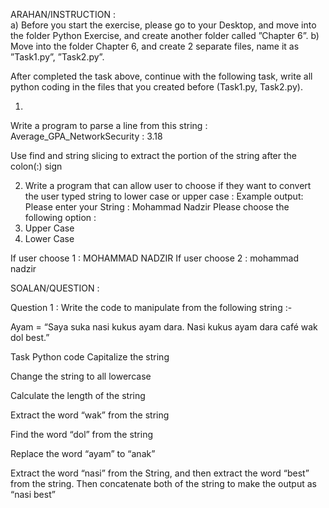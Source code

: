 ARAHAN/INSTRUCTION :  
a)	Before you start the exercise, please go to your Desktop, and move into the folder Python Exercise, and create another folder called ”Chapter 6”.
b)	Move into the folder Chapter 6, and create 2 separate files, name it as ”Task1.py”, ”Task2.py”.

After completed the task above, continue with the following task, write all python coding in the files that you created before (Task1.py, Task2.py).

1)	

Write a program to parse a line from this string :
Average_GPA_NetworkSecurity :   3.18

Use find and string slicing to extract the portion of the string after the colon(:) sign


2)	Write a program that can allow user to choose if they want to convert the user typed string to lower case or upper case :
Example output:
Please enter your String : Mohammad Nadzir
Please choose the following option :
1)	Upper Case
2)	Lower Case

If user choose 1 : MOHAMMAD NADZIR
If user choose 2 : mohammad nadzir



SOALAN/QUESTION : 

Question 1 : Write the code to manipulate from the following string :-

Ayam = “Saya suka nasi kukus ayam dara. Nasi kukus ayam dara café wak dol best.”


Task	Python code
Capitalize the string	

Change the string to all lowercase	

Calculate the length of the string	

Extract the word “wak” from the string	

Find the word “dol” from the string	

Replace the word “ayam” to “anak”	


Extract the word “nasi” from the String, and then extract the word “best” from the string. Then concatenate both of the string to make the output as “nasi best”

	

